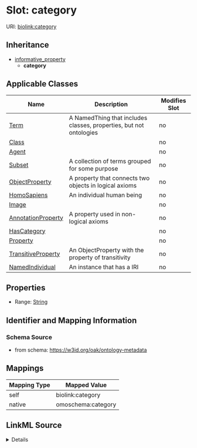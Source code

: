

# Slot: category



URI: [biolink:category](https://w3id.org/biolink/vocab/category)




## Inheritance

* [informative_property](informative_property.md)
    * **category**






## Applicable Classes

| Name | Description | Modifies Slot |
| --- | --- | --- |
| [Term](Term.md) | A NamedThing that includes classes, properties, but not ontologies |  no  |
| [Class](Class.md) |  |  no  |
| [Agent](Agent.md) |  |  no  |
| [Subset](Subset.md) | A collection of terms grouped for some purpose |  no  |
| [ObjectProperty](ObjectProperty.md) | A property that connects two objects in logical axioms |  no  |
| [HomoSapiens](HomoSapiens.md) | An individual human being |  no  |
| [Image](Image.md) |  |  no  |
| [AnnotationProperty](AnnotationProperty.md) | A property used in non-logical axioms |  no  |
| [HasCategory](HasCategory.md) |  |  no  |
| [Property](Property.md) |  |  no  |
| [TransitiveProperty](TransitiveProperty.md) | An ObjectProperty with the property of transitivity |  no  |
| [NamedIndividual](NamedIndividual.md) | An instance that has a IRI |  no  |







## Properties

* Range: [String](String.md)





## Identifier and Mapping Information







### Schema Source


* from schema: https://w3id.org/oak/ontology-metadata




## Mappings

| Mapping Type | Mapped Value |
| ---  | ---  |
| self | biolink:category |
| native | omoschema:category |




## LinkML Source

<details>
```yaml
name: category
from_schema: https://w3id.org/oak/ontology-metadata
rank: 1000
is_a: informative_property
slot_uri: biolink:category
alias: category
domain_of:
- HasCategory
range: string

```
</details>